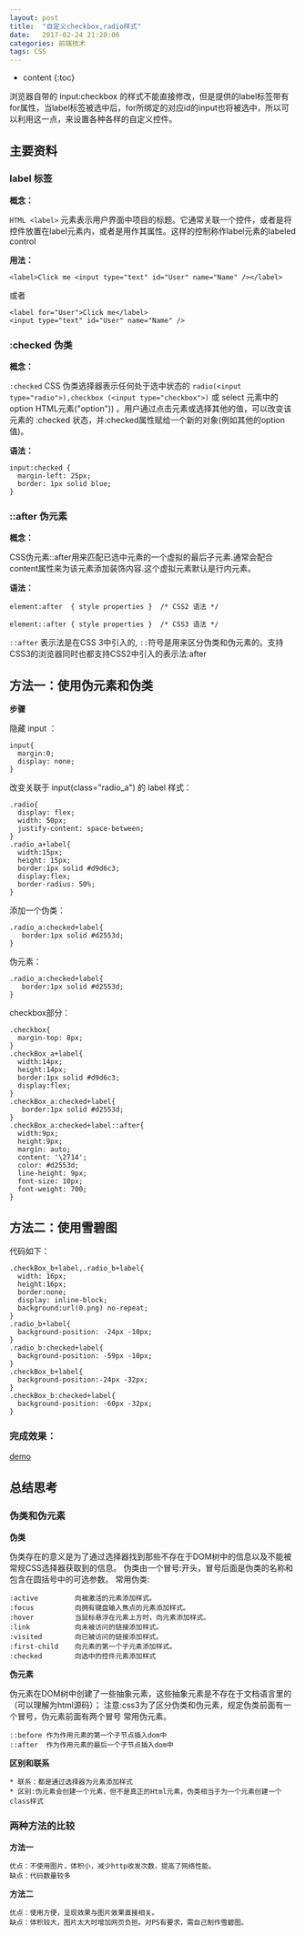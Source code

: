 ```yaml
---
layout: post
title:  "自定义checkbox,radio样式"
date:   2017-02-24 21:20:06
categories: 前端技术
tags: CSS
---
```


* content
{:toc}

浏览器自带的 input:checkbox 的样式不能直接修改，但是提供的label标签带有for属性，当label标签被选中后，for所绑定的对应id的input也将被选中，所以可以利用这一点，来设置各种各样的自定义控件。



## 主要资料 

### label 标签

**概念：**

 `HTML <label>` 元素表示用户界面中项目的标题。它通常关联一个控件，或者是将控件放置在label元素内，或者是用作其属性。这样的控制称作label元素的labeled control 

**用法：**

```
<label>Click me <input type="text" id="User" name="Name" /></label>
```
或者
```
<label for="User">Click me</label>
<input type="text" id="User" name="Name" />
```
### :checked 伪类

**概念：**

`:checked` CSS 伪类选择器表示任何处于选中状态的 `radio(<input type="radio">),checkbox (<input type="checkbox">)`  或 select 元素中的 option HTML元素("option")) 。用户通过点击元素或选择其他的值，可以改变该元素的 :checked 状态，并:checked属性赋给一个新的对象(例如其他的option值)。

**语法：**
```
input:checked {
  margin-left: 25px;
  border: 1px solid blue;
}
```
### ::after 伪元素

**概念：**

CSS伪元素::after用来匹配已选中元素的一个虚拟的最后子元素.通常会配合content属性来为该元素添加装饰内容.这个虚拟元素默认是行内元素。

**语法：**
```
element:after  { style properties }  /* CSS2 语法 */

element::after { style properties }  /* CSS3 语法 */
```
`::after` 表示法是在CSS 3中引入的, `::`符号是用来区分伪类和伪元素的。支持CSS3的浏览器同时也都支持CSS2中引入的表示法:after

## 方法一：使用伪元素和伪类

**步骤**

隐藏 input ：
```
input{
  margin:0;
  display: none;
}
```
改变关联于 input(class="radio_a") 的 label 样式：

```
.radio{
  display: flex;
  width: 50px;
  justify-content: space-between;
}
.radio_a+label{
  width:15px;
  height: 15px;
  border:1px solid #d9d6c3;
  display:flex;
  border-radius: 50%;
}
```
添加一个伪类：
```
.radio_a:checked+label{
   border:1px solid #d2553d;
}
```
伪元素：
```
.radio_a:checked+label{
   border:1px solid #d2553d;
}
```
checkbox部分：
```
.checkbox{
  margin-top: 8px;
}
.checkBox_a+label{
  width:14px;
  height:14px;
  border:1px solid #d9d6c3;
  display:flex;
}
.checkBox_a:checked+label{
   border:1px solid #d2553d;
}
.checkBox_a:checked+label::after{
  width:9px;
  height:9px;
  margin: auto;
  content: '\2714';
  color: #d2553d;
  line-height: 9px;
  font-size: 10px;
  font-weight: 700;
}
```

## 方法二：使用雪碧图

代码如下：

```
.checkBox_b+label,.radio_b+label{
  width: 16px;
  height:16px;
  border:none;
  display: inline-block;
  background:url(0.png) no-repeat;
}
.radio_b+label{
  background-position: -24px -10px;
}
.radio_b:checked+label{
  background-position: -59px -10px;
}
.checkBox_b+label{
  background-position:-24px -32px;
}
.checkBox_b:checked+label{
  background-position: -60px -32px;
}
```

### 完成效果：
[demo](http://htmlpreview.github.io/?https://github.com/ZZITE/Baidu_IFE/blob/master/2017/%E8%87%AA%E5%AE%9A%E4%B9%89checkbox%E3%80%81radio/index.html)


## 总结思考

### 伪类和伪元素

**伪类**

伪类存在的意义是为了通过选择器找到那些不存在于DOM树中的信息以及不能被常规CSS选择器获取到的信息。
伪类由一个冒号:开头，冒号后面是伪类的名称和包含在圆括号中的可选参数。
常用伪类:
``` 
:active         向被激活的元素添加样式。    
:focus          向拥有键盘输入焦点的元素添加样式。    
:hover          当鼠标悬浮在元素上方时，向元素添加样式。    
:link           向未被访问的链接添加样式。    
:visited        向已被访问的链接添加样式。    
:first-child    向元素的第一个子元素添加样式。    
:checked        向选中的控件元素添加样式
```
**伪元素**

伪元素在DOM树中创建了一些抽象元素，这些抽象元素是不存在于文档语言里的（可以理解为html源码）；
注意:css3为了区分伪类和伪元素，规定伪类前面有一个冒号，伪元素前面有两个冒号
常用伪元素。
```
::before 作为作用元素的第一个子节点插入dom中
::after  作为作用元素的最后一个子节点插入dom中
```
**区别和联系**

    * 联系：都是通过选择器为元素添加样式
    * 区别:伪元素会创建一个元素，但不是真正的Html元素，伪类相当于为一个元素创建一个class样式	

### 两种方法的比较

**方法一**

	优点：不使用图片，体积小，减少http收发次数，提高了网络性能。
	缺点：代码数量较多

**方法二**

	优点：使用方便，呈现效果与图片效果直接相关。
	缺点：体积较大，图片太大时增加网页负担。对PS有要求，需自己制作雪碧图。	






